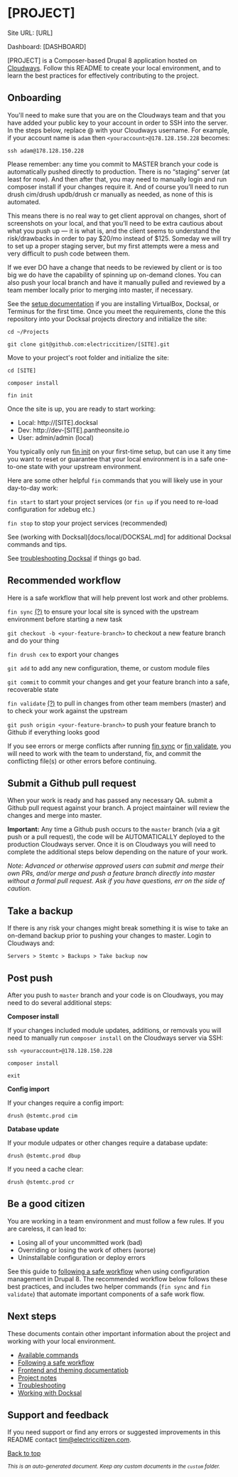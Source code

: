# [PROJECT]

Site URL: [URL]

Dashboard: [DASHBOARD]

[PROJECT] is a Composer-based Drupal 8 application hosted on [Cloudways](https://platform.cloudways.com). Follow this README to create your local environment, and to learn the best practices for effectively contributing to the project.

## Onboarding

You'll need to make sure that you are on the Cloudways team and that you have added your public key to your account in order to SSH into the server. In the steps below, replace <youraccount>@ with your Cloudways username. For example, if your account name is ```adam``` then ```<youraccount>@178.128.150.228``` becomes:

```
ssh adam@178.128.150.228
```

Please remember: any time you commit to MASTER branch your code is automatically pushed directly to production. There is no “staging” server (at least for now). And then after that, you may need to manually login and run composer install if your changes require it. And of course you’ll need to run drush cim/drush updb/drush cr manually as needed, as none of this is automated.

This means there is no real way to get client approval on changes, short of screenshots on your local, and that you’ll need to be extra cautious about what you push up — it is what is, and the client seems to understand the risk/drawbacks in order to pay $20/mo instead of $125. Someday we will try to set up a proper staging server, but my first attempts were a mess and very difficult to push code between them.

If we ever DO have a change that needs to be reviewed by client or is too big we do have the capability of spinning up on-demand clones. You can also push your local branch and have it manually pulled and reviewed by a team member locally prior to merging into master, if necessary.

See the [setup documentation](docs/SETUP.md) if you are installing VirtualBox, Docksal, or Terminus for the first time. Once you meet the requirements, clone the this repository into your Docksal projects directory and initialize the site:

```cd ~/Projects```

```git clone git@github.com:electriccitizen/[SITE].git```

Move to your project's root folder and initialize the site:

```cd [SITE]```

```composer install```

```fin init```

Once the site is up, you are ready to start working:

* Local: http://[SITE].docksal
* Dev: http://dev-[SITE].pantheonsite.io
* User: admin/admin (local)

You typically only run [fin init](docs/commands/INIT.md) on your first-time setup, but can use it any time you want to reset or guarantee that your local environment is in a safe one-to-one state with your upstream environment.

Here are some other helpful ```fin``` commands that you will likely use in your day-to-day work:

```fin start``` to start your project services (or ```fin up``` if you need to re-load configuration for xdebug etc.)

```fin stop``` to stop your project services (recommended)

See (working with Docksal)[docs/local/DOCKSAL.md] for additional Docksal commands and tips.

See [troubleshooting Docksal](docs/local/TROUBLESHOOT.md) if things go bad.


## Recommended workflow

Here is a safe workflow that will help prevent lost work and other problems.

```fin sync``` [(?)](docs/commands/SYNC.md) to ensure your local site is synced with the upstream environment before starting a new task

```git checkout -b <your-feature-branch>``` to checkout a new feature branch and do your thing

```fin drush cex``` to export your changes

```git add``` to add any new configuration, theme, or custom module files

```git commit``` to commit your changes and get your feature branch into a safe, recoverable state

```fin validate``` [(?)](docs/commands/VALIDATE.md)  to pull in changes from other team members (master) and to check your work against the upstream

```git push origin <your-feature-branch>``` to push your feature branch to Github if everything looks good

If you see errors or merge conflicts after running [fin sync](docs/commands/SYNC.md) or [fin validate](docs/commands/VALIDATE.md), you will need to work with the team to understand, fix, and commit the conflicting file(s) or other errors before continuing.

## Submit a Github pull request

When your work is ready and has passed any necessary QA. submit a Github pull request against your branch. A project maintainer will review the changes and merge into master.

**Important:** Any time a Github push occurs to the ```master``` branch (via a git push or a pull request), the code will be AUTOMATICALLY deployed to the production Cloudways server. Once it is on Cloudways you will need to complete the additional steps below depending on the nature of your work.

*Note: Advanced or otherwise approved users can submit and merge their own PRs, and/or merge and push a feature branch directly into master without a formal pull request. Ask if you have questions, err on the side of caution.*

## Take a backup

If there is any risk your changes might break something it is wise to take an on-demand backup prior to pushing your changes to master. Login to Cloudways and:

```Servers > Stemtc > Backups > Take backup now```

## Post push

After you push to ```master``` branch and your code is on Cloudways, you may need to do several additional steps:

**Composer install**

If your changes included module updates, additions, or removals you will need to manually run ```composer install``` on the Cloudways server via SSH:

```ssh <youraccount>@178.128.150.228```

```composer install```

```exit```

**Config import**

If your changes require a config import:

```drush @stemtc.prod cim```

**Database update**

If your module udpates or other changes require a database update:

```drush @stemtc.prod dbup```

If you need a cache clear:

```drush @stemtc.prod cr```

 ## Be a good citizen

You are working in a team environment and must follow a few rules. If you are careless, it can lead to:

* Losing all of your uncommitted work (bad)
* Overriding or losing the work of others (worse)
* Uninstallable configuration or deploy errors

See this guide to [following a safe workflow](docs/workflow/WORKFLOW.md) when using configuration management in Drupal 8. The recommended workflow below follows these best practices, and includes two helper commands (```fin sync``` and ```fin validate```) that automate important components of a safe work flow.


## Next steps

These documents contain other important information about the project and working with your local environment.

* [Available commands](docs/commands/COMMANDS.md)
* [Following a safe workflow](docs/workflow/WORKFLOW.md)
* [Frontend and theming documentatiob](docs/frontend/THEME.md)
* [Project notes](docs/custom/NOTES.md)
* [Troubleshooting](docs/local/TROUBLESHOOT.md)
* [Working with Docksal](docs/local/DOCKSAL.md)

## Support and feedback

If you need support or find any errors or suggested improvements in this README contact <tim@electriccitizen.com>.

[Back to top](#[Project])

*<small>This is an auto-generated document. Keep any custom documents in the ```custom``` folder.</small>*
